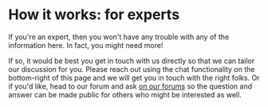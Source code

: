 # How it works: for experts

If you're an expert, then you won't have any trouble with any of the information here. In fact, you might need more!

If so, it would be best you get in touch with us directly so that we can tailor our discussion for you. Please reach out using the chat functionality on the bottom-right of this page and we will get you in touch with the right folks. Or if you'd like, head to our forum and ask [on our forums](https://forum.threefold.io) so the question and answer can be made public for others who might be interested as well.